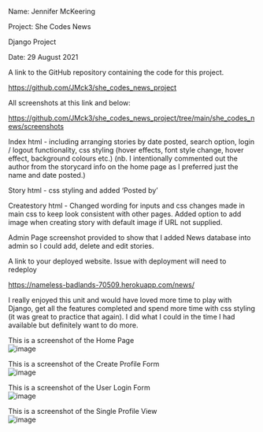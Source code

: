 Name: Jennifer McKeering

Project: She Codes News

Django Project

Date: 29 August 2021

A link to the GitHub repository containing the code for this project.

https://github.com/JMck3/she_codes_news_project

All screenshots at this link and below:

https://github.com/JMck3/she_codes_news_project/tree/main/she_codes_news/screenshots

Index html - including arranging stories by date posted, search option, login / logout functionality, css styling (hover effects, font style change, hover effect, background colours etc.) (nb. I intentionally commented out the author from the storycard info on the home page as I preferred just the name and date posted.)

Story html - css styling and added ‘Posted by’

Createstory html - Changed wording for inputs and css changes made in main css to keep look consistent with other pages. Added option to add image when creating story with default image if URL not supplied.

Admin Page screenshot provided to show that I added News database into admin so I could add, delete and edit stories.

A link to your deployed website. Issue with deployment will need to redeploy

https://nameless-badlands-70509.herokuapp.com/news/

I really enjoyed this unit and would have loved more time to play with Django, get all the features completed and spend more time with css styling (it was great to practice that again). I did what I could in the time I had available but definitely want to do more.

This is a screenshot of the Home Page
<br>
![image](https://user-images.githubusercontent.com/86637156/144952780-cb17f788-749b-4617-81ea-7f9126084254.png)

This is a screenshot of the Create Profile Form
<br>
![image](https://user-images.githubusercontent.com/86637156/144952831-d09c8ad1-2581-408f-b95b-a97de5038a60.png)

This is a screenshot of the User Login Form
<br>
![image](https://user-images.githubusercontent.com/86637156/144952872-ea4d21f3-f1ce-4d13-987f-aa369e2fa866.png)

This is a screenshot of the Single Profile View
<br>
![image](https://user-images.githubusercontent.com/86637156/144953144-b5b55cc3-be61-44a5-9003-5aaebaf81ac3.png)
